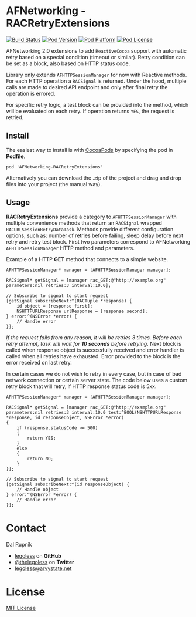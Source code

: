 # AFNetworking - RACRetryExtensions
[![Build Status](http://img.shields.io/travis/legoless/AFNetworking-RACRetryExtensions/master.svg?style=flat)](https://travis-ci.org/legoless/AFNetworking-RACRetryExtensions)
[![Pod Version](http://img.shields.io/cocoapods/v/AFNetworking-RACRetryExtensions.svg?style=flat)](http://cocoadocs.org/docsets/AFNetworking-RACRetryExtensions/)
[![Pod Platform](http://img.shields.io/cocoapods/p/AFNetworking-RACRetryExtensions.svg?style=flat)](http://cocoadocs.org/docsets/AFNetworking-RACRetryExtensions/)
[![Pod License](http://img.shields.io/cocoapods/l/AFNetworking-RACRetryExtensions.svg?style=flat)](http://opensource.org/licenses/MIT)

AFNetworking 2.0 extensions to add `ReactiveCocoa` support with automatic retry based on a special condition (timeout or similar). Retry condition can be set as a block, also based on HTTP status code.

Library only extends `AFHTTPSessionManager` for now with Reactive methods. For each HTTP operation a `RACSignal` is returned. Under the hood, multiple calls are made to desired API endpoint and only after final retry the operation is errored.

For specific retry logic, a test block can be provided into the method, which will be evaluated on each retry. If operation returns `YES`, the request is retried.

## Install

The easiest way to install is with [CocoaPods](http://cocoapods.org) by specifying the pod in **Podfile**.

```
pod 'AFNetworking-RACRetryExtensions'
```

Alternatively you can download the .zip of the project and drag and drop files into your project (the manual way).

## Usage

**RACRetryExtensions** provide a category to `AFHTTPSessionManager` with multiple convenience methods that return an  `RACSignal` wrapped `RACURLSessionRetryDataTask`. Methods provide different configuration options, such as: number of retries before failing, sleep delay before next retry and retry test block. First two parameters correspond to AFNetworking `AFHTTPSessionManager` HTTP method and parameters.

Example of a HTTP **GET** method that connects to a simple website.

```objc
AFHTTPSessionManager* manager = [AFHTTPSessionManager manager];

RACSignal* getSignal = [manager rac_GET:@"http://example.org" parameters:nil retries:3 interval:10.0];

// Subscribe to signal to start request
[getSignal subscribeNext:^(RACTuple *response) {
    id object = [response first];
    NSHTTPURLResponse urlResponse = [response second];
} error:^(NSError *error) {
    // Handle error
}];
```

*If the request fails from any reason, it will be retries 3 times. Before each retry attempt, task will wait for **10 seconds** before retrying.* Next block is called when response object is successfully received and error handler is called when all retries have exhausted. Error provided to the block is the error received on last retry. 

In certain cases we do not wish to retry in every case, but in case of bad network connection or certain server state. The code below uses a custom retry block that will retry, if HTTP response status code is 5xx.

```objc
AFHTTPSessionManager* manager = [AFHTTPSessionManager manager];

RACSignal* getSignal = [manager rac_GET:@"http://example.org" parameters:nil retries:3 interval:10.0 test:^BOOL(NSHTTPURLResponse *response, id responseObject, NSError *error)
{
    if (response.statusCode >= 500)
    {
        return YES;
    }
    else
    {
        return NO;
    }
}];

// Subscribe to signal to start request
[getSignal subscribeNext:^(id responseObject) {
    // Handle object
} error:^(NSError *error) {
    // Handle error
}];
```

Contact
======

Dal Rupnik

- [legoless](https://github.com/legoless) on **GitHub**
- [@thelegoless](https://twitter.com/thelegoless) on **Twitter**
- [legoless@arvystate.net](mailto:legoless@arvystate.net)

License
======

[MIT License](https://github.com/Legoless/AFNetworking-RACRetryExtensions/blob/master/LICENSE)
